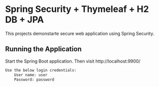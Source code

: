 # Spring Security + Thymeleaf + H2 DB + JPA
This projects demonstarte secure web application using Spring Security.

## Running the Application

Start the Spring Boot application. 
Then visit http://localhost:9900/

```bash
Use the below login credentials:
    User name: user
    Password: password
```

